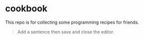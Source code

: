 # cookbook
This repo is for collecting some programming recipes for friends.
> Add a sentence then save and close the editor.
